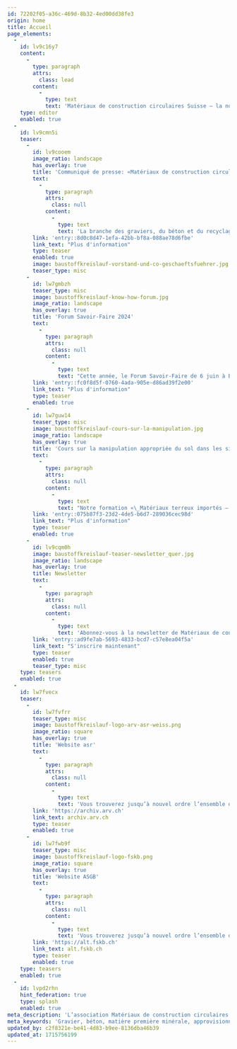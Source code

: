 ```yaml
---
id: 72202f05-a36c-469d-8b32-4ed00dd38fe3
origin: home
title: Accueil
page_elements:
  -
    id: lv9c16y7
    content:
      -
        type: paragraph
        attrs:
          class: lead
        content:
          -
            type: text
            text: 'Matériaux de construction circulaires Suisse – la nouvelle association professionnelle forte: nous voulons marquer l’avenir du secteur de la construction et du recyclage en Suisse et contribuer à le façonner.'
    type: editor
    enabled: true
  -
    id: lv9cmn5i
    teaser:
      -
        id: lv9cooem
        image_ratio: landscape
        has_overlay: true
        title: 'Communiqué de presse: «Matériaux de construction circulaires Suisse»'
        text:
          -
            type: paragraph
            attrs:
              class: null
            content:
              -
                type: text
                text: 'La branche des graviers, du béton et du recyclage unit ses forces dans une nouvelle association professionnelle.'
        link: 'entry::8d0c8d47-1efa-42bb-bf8a-088ae78d6fbe'
        link_text: "Plus d'information"
        type: teaser
        enabled: true
        image: baustoffkreislauf-vorstand-und-co-geschaeftsfuehrer.jpg
        teaser_type: misc
      -
        id: lw7gmbzh
        teaser_type: misc
        image: baustoffkreislauf-know-how-forum.jpg
        image_ratio: landscape
        has_overlay: true
        title: 'Forum Savoir-Faire 2024'
        text:
          -
            type: paragraph
            attrs:
              class: null
            content:
              -
                type: text
                text: "Cette année, le Forum Savoir-Faire de 6 juin à Berne traite les défis posés par\_la gestion des charges de fond sur de grandes superficies, en particulier par les charges géogènes mais aussi les pollutions par\_les PFAS."
        link: 'entry::fc0f8d5f-0760-4ada-905e-d86ad39f2e00'
        link_text: "Plus d'information"
        type: teaser
        enabled: true
      -
        id: lw7guw14
        teaser_type: misc
        image: baustoffkreislauf-cours-sur-la-manipulation.jpg
        image_ratio: landscape
        has_overlay: true
        title: 'Cours sur la manipulation appropriée du sol dans les sites d’extraction et les décharges'
        text:
          -
            type: paragraph
            attrs:
              class: null
            content:
              -
                type: text
                text: "Notre formation «\_Matériaux terreux importés – Ensemencement des remises en état » vous permettra de vous familiariser avec la manipulation appropriée du sol."
        link: 'entry::075b87f3-23d2-4de5-b6d7-289036cec98d'
        link_text: "Plus d'information"
        type: teaser
        enabled: true
      -
        id: lv9cqm0h
        image: baustoffkreislauf-teaser-newsletter_quer.jpg
        image_ratio: landscape
        has_overlay: true
        title: Newsletter
        text:
          -
            type: paragraph
            attrs:
              class: null
            content:
              -
                type: text
                text: 'Abonnez-vous à la newsletter de Matériaux de construction circulaires Suisse!'
        link: 'entry::ad9fe7ab-5693-4833-bcd7-c57e8ea04f5a'
        link_text: "S'inscrire maintenant"
        type: teaser
        enabled: true
        teaser_type: misc
    type: teasers
    enabled: true
  -
    id: lw7fvecx
    teaser:
      -
        id: lw7fvfrr
        teaser_type: misc
        image: baustoffkreislauf-logo-arv-asr-weiss.png
        image_ratio: square
        has_overlay: true
        title: 'Website asr'
        text:
          -
            type: paragraph
            attrs:
              class: null
            content:
              -
                type: text
                text: 'Vous trouverez jusqu’à nouvel ordre l’ensemble des publications, modèles, produits et prises de position de l’ancienne association sur le site Internet actuel de l’asr.'
        link: 'https://archiv.arv.ch'
        link_text: archiv.arv.ch
        type: teaser
        enabled: true
      -
        id: lw7fwb9f
        teaser_type: misc
        image: baustoffkreislauf-logo-fskb.png
        image_ratio: square
        has_overlay: true
        title: 'Website ASGB'
        text:
          -
            type: paragraph
            attrs:
              class: null
            content:
              -
                type: text
                text: 'Vous trouverez jusqu’à nouvel ordre l’ensemble des publications, modèles, produits et prises de position de l’ancienne association sur le site Internet actuel de l’ASGB.'
        link: 'https://alt.fskb.ch'
        link_text: alt.fskb.ch
        type: teaser
        enabled: true
    type: teasers
    enabled: true
  -
    id: lvpd2rhn
    hint_federation: true
    type: splash
    enabled: true
meta_description: 'L’association Matériaux de construction circulaires Suisse garantit le bouclage des circuits préservant la valeur et s’engage en faveur d’une gestion soigneuse des matières premières minérales, de la nature et de l’environnement. Elle représente les intérêts de la branche des graviers, du béton et du recyclage vis-à-vis de la Confédération, des cantons, des spécialistes et du public. Elle encourage en outre la formation sectorielle et propose à ses membres des prestations sur mesure.'
meta_keywords: 'Gravier, béton, matière première minérale, approvisionnement en matières premières, élimination des matières premières, sécurité des matières premières, recyclage, décharges, recyclage des matériaux de construction, circuit, fermeture des circuits, économie circulaire, matériaux de construction circulaires, déconstruction, matériau de construction, nature, sol, remise en état, durabilité, habitat, biodiversité, inspectorat, ASGB, asr, élimination, sites contaminés, matériaux d’excavation, matériaux de démolition, déchets de chantiers non triés, déchets artisanaux, industrie du bois usagé, aménagement du territoire, gravière, centrale à béton, usine de recyclage, Suisse'
updated_by: c2f8321e-be41-4d83-b9ee-8136dba46b39
updated_at: 1715756199
---
```

